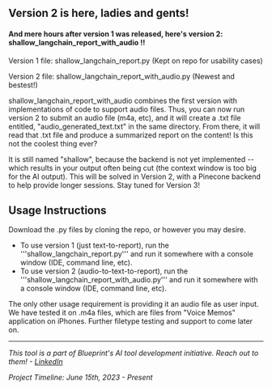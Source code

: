 ## Version 2 is here, ladies and gents!
#### And mere hours after version 1 was released, here's version 2: shallow_langchain_report_with_audio !!
Version 1 file: shallow_langchain_report.py (Kept on repo for usability cases)

Version 2 file: shallow_langchain_report_with_audio.py (Newest and bestest!)

shallow_langchain_report_with_audio combines the first version with implementations of code to support audio files. Thus, you can now run version 2 to submit an audio file (m4a, etc), and it will create a .txt file entitled, "audio_generated_text.txt" in the same directory. From there, it will read that .txt file and produce a summarized report on the content! Is this not the coolest thing ever?

It is still named "shallow", because the backend is not yet implemented -- which results in your output often being cut (the context window is too big for the AI output). This will be solved in Version 2, with a Pinecone backend to help provide longer sessions. Stay tuned for Version 3!


## Usage Instructions
Download the .py files by cloning the repo, or however you may desire.
* To use version 1 (just text-to-report), run the '''shallow_langchain_report.py''' and run it somewhere with a console window (IDE, command line, etc).
* To use version 2 (audio-to-text-to-report), run the '''shallow_langchain_report_with_audio.py''' and run it somewhere with a console window (IDE, command line, etc).

The only other usage requirement is providing it an audio file as user input. We have tested it on .m4a files, which are files from "Voice Memos" application on iPhones. Further filetype testing and support to come later on.

---


_This tool is a part of Blueprint's AI tool development initiative. Reach out to them! - <a href="https://www.linkedin.com/company/blueprint-servicedesign/" target="_blank">LinkedIn</a>_

_Project Timeline: June 15th, 2023 - Present_
